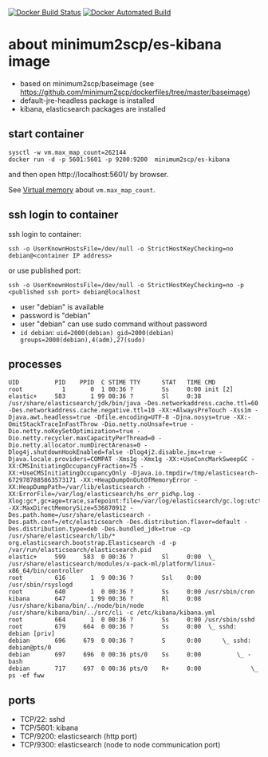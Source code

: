 [![Docker Build Status](https://img.shields.io/docker/build/minimum2scp/es-kibana.svg)]()
[![Docker Automated Build](https://img.shields.io/docker/automated/minimum2scp/es-kibana.svg)]()

# about minimum2scp/es-kibana image

 * based on minimum2scp/baseimage (see https://github.com/minimum2scp/dockerfiles/tree/master/baseimage)
 * default-jre-headless package is installed
 * kibana, elasticsearch packages are installed

## start container

```
sysctl -w vm.max_map_count=262144
docker run -d -p 5601:5601 -p 9200:9200  minimum2scp/es-kibana
```

and then open http://localhost:5601/ by browser.

See [Virtual memory](https://www.elastic.co/guide/en/elasticsearch/reference/current/vm-max-map-count.html) about `vm.max_map_count`.

## ssh login to container

ssh login to container:

```
ssh -o UserKnownHostsFile=/dev/null -o StrictHostKeyChecking=no debian@<container IP address>
```

or use published port:

```
ssh -o UserKnownHostsFile=/dev/null -o StrictHostKeyChecking=no -p <published ssh port> debian@localhost
```

 * user "debian" is available
 * password is "debian"
 * user "debian" can use sudo command without password
 * `id debian`: `uid=2000(debian) gid=2000(debian) groups=2000(debian),4(adm),27(sudo)`

## processes

```console
UID          PID    PPID  C STIME TTY      STAT   TIME CMD
root           1       0  1 00:36 ?        Ss     0:00 init [2]
elastic+     583       1 99 00:36 ?        Sl     0:38 /usr/share/elasticsearch/jdk/bin/java -Des.networkaddress.cache.ttl=60 -Des.networkaddress.cache.negative.ttl=10 -XX:+AlwaysPreTouch -Xss1m -Djava.awt.headless=true -Dfile.encoding=UTF-8 -Djna.nosys=true -XX:-OmitStackTraceInFastThrow -Dio.netty.noUnsafe=true -Dio.netty.noKeySetOptimization=true -Dio.netty.recycler.maxCapacityPerThread=0 -Dio.netty.allocator.numDirectArenas=0 -Dlog4j.shutdownHookEnabled=false -Dlog4j2.disable.jmx=true -Djava.locale.providers=COMPAT -Xms1g -Xmx1g -XX:+UseConcMarkSweepGC -XX:CMSInitiatingOccupancyFraction=75 -XX:+UseCMSInitiatingOccupancyOnly -Djava.io.tmpdir=/tmp/elasticsearch-6729787885863573171 -XX:+HeapDumpOnOutOfMemoryError -XX:HeapDumpPath=/var/lib/elasticsearch -XX:ErrorFile=/var/log/elasticsearch/hs_err_pid%p.log -Xlog:gc*,gc+age=trace,safepoint:file=/var/log/elasticsearch/gc.log:utctime,pid,tags:filecount=32,filesize=64m -XX:MaxDirectMemorySize=536870912 -Des.path.home=/usr/share/elasticsearch -Des.path.conf=/etc/elasticsearch -Des.distribution.flavor=default -Des.distribution.type=deb -Des.bundled_jdk=true -cp /usr/share/elasticsearch/lib/* org.elasticsearch.bootstrap.Elasticsearch -d -p /var/run/elasticsearch/elasticsearch.pid
elastic+     599     583  0 00:36 ?        Sl     0:00  \_ /usr/share/elasticsearch/modules/x-pack-ml/platform/linux-x86_64/bin/controller
root         616       1  9 00:36 ?        Ssl    0:00 /usr/sbin/rsyslogd
root         640       1  0 00:36 ?        Ss     0:00 /usr/sbin/cron
kibana       647       1 99 00:36 ?        Rl     0:08 /usr/share/kibana/bin/../node/bin/node /usr/share/kibana/bin/../src/cli -c /etc/kibana/kibana.yml
root         664       1  0 00:36 ?        Ss     0:00 /usr/sbin/sshd
root         679     664  0 00:36 ?        Ss     0:00  \_ sshd: debian [priv]
debian       696     679  0 00:36 ?        S      0:00      \_ sshd: debian@pts/0
debian       697     696  0 00:36 pts/0    Ss     0:00          \_ -bash
debian       717     697  0 00:36 pts/0    R+     0:00              \_ ps -ef fww
```

## ports

 * TCP/22: sshd
 * TCP/5601: kibana
 * TCP/9200: elasticsearch (http port)
 * TCP/9300: elasticsearch (node to node communication port)

